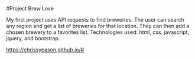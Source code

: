 #Project Brew Love

My first project uses API requests to find breweries. The user can search any region and get a list of breweries for that location. They can then add a chosen brewery to a favorites list. Technologies used: html, css, javascript, jquery, and bootstrap. 

https://chrissyeason.github.io/#
